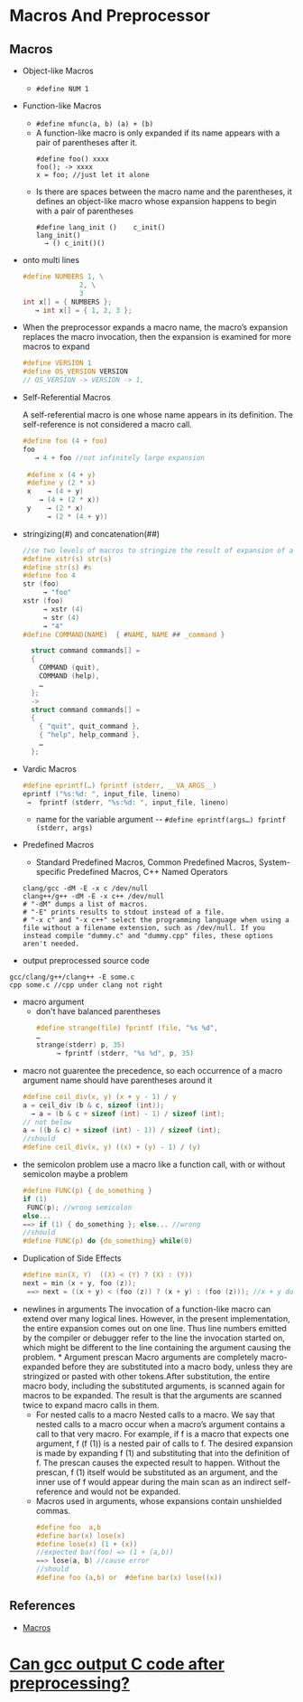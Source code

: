 # Macros And Preprocessor

## Macros
* Object-like Macros
  * `#define NUM 1`
* Function-like Macros
  * `#define mfunc(a, b) (a) + (b)`
  * A function-like macro is only expanded if its name appears with a pair of parentheses after it.
    ```
    #define foo() xxxx
    foo(); -> xxxx
    x = foo; //just let it alone
    ```
  * Is there are spaces between the macro name and the parentheses, it defines an object-like macro whose expansion happens to begin with a pair of parentheses
    ```
    #define lang_init ()    c_init()
    lang_init()
      → () c_init()()
    ```
* onto multi lines
  ```c
  #define NUMBERS 1, \
                2, \
                3
  int x[] = { NUMBERS };
     → int x[] = { 1, 2, 3 };
  ```
* When the preprocessor expands a macro name, the macro’s expansion replaces the macro invocation, then the expansion is examined for more macros to expand
  ```c++
  #define VERSION 1
  #define OS_VERSION VERSION
  // OS_VERSION -> VERSION -> 1, 
  ```
 * Self-Referential Macros
 
   A self-referential macro is one whose name appears in its definition. The self-reference is not considered a macro call. 
   ```c
   #define foo (4 + foo)
   foo
      → 4 + foo //not infinitely large expansion
 
    #define x (4 + y)
    #define y (2 * x) 
    x    → (4 + y)
       → (4 + (2 * x))
    y    → (2 * x)
         → (2 * (4 + y))
    ```
  * stringizing(#) and concatenation(##)
    ```c
    //se two levels of macros to stringize the result of expansion of a macro argument,
    #define xstr(s) str(s)
    #define str(s) #s
    #define foo 4
    str (foo)
         → "foo"
    xstr (foo)
         → xstr (4)
         → str (4)
         → "4"
    #define COMMAND(NAME)  { #NAME, NAME ## _command }

      struct command commands[] =
      {
        COMMAND (quit),
        COMMAND (help),
        …
      };
      ->
      struct command commands[] =
      {
        { "quit", quit_command },
        { "help", help_command },
        …
      };
     ```
  * Vardic Macros
    ```c
    #define eprintf(…) fprintf (stderr, __VA_ARGS__)
    eprintf ("%s:%d: ", input_file, lineno)
     →  fprintf (stderr, "%s:%d: ", input_file, lineno)
    ```
    * name for the variable argument -- `#define eprintf(args…) fprintf (stderr, args)`
  * Predefined Macros
    * Standard Predefined Macros, Common Predefined Macros, System-specific Predefined Macros, C++ Named Operators
    ```
    clang/gcc -dM -E -x c /dev/null
    clang++/g++ -dM -E -x c++ /dev/null
    # "-dM" dumps a list of macros.
    # "-E" prints results to stdout instead of a file.
    # "-x c" and "-x c++" select the programming language when using a file without a filename extension, such as /dev/null. If you instead compile "dummy.c" and "dummy.cpp" files, these options aren't needed.
    ```
  * output preprocessed source code
  ```
  gcc/clang/g++/clang++ -E some.c
  cpp some.c //cpp under clang not right
  ```
  * macro argument
    * don't have balanced parentheses
      ```c
      #define strange(file) fprintf (file, "%s %d",
      …
      strange(stderr) p, 35)
           → fprintf (stderr, "%s %d", p, 35)
      ```
   * macro not guarentee the precedence, so each occurrence of a macro argument name should have parentheses around it
     ```c
     #define ceil_div(x, y) (x + y - 1) / y
     a = ceil_div (b & c, sizeof (int));
       → a = (b & c + sizeof (int) - 1) / sizeof (int);
     // not below
     a = ((b & c) + sizeof (int) - 1)) / sizeof (int);
     //should
     #define ceil_div(x, y) ((x) + (y) - 1) / (y)
     ```
   * the semicolon problem
     use a macro like a function call, with or without semicolon maybe a problem
     ```c
     #define FUNC(p) { do_something }
     if (1) 
      FUNC(p); //wrong semicolon 
     else...
     ==> if (1) { do_something }; else... //wrong
     //should
     #define FUNC(p) do {do_something} while(0)
     ```
   * Duplication of Side Effects
     ```c
     #define min(X, Y)  ((X) < (Y) ? (X) : (Y))
     next = min (x + y, foo (z));
      ==> next = ((x + y) < (foo (z)) ? (x + y) : (foo (z))); //x + y duplicated
     ```
   * newlines in arguments
     The invocation of a function-like macro can extend over many logical lines. However, in the present implementation, the entire expansion comes out on one line. Thus line numbers emitted by the compiler or debugger refer to the line the invocation started on, which might be different to the line containing the argument causing the problem.
    * Argument prescan
      Macro arguments are completely macro-expanded before they are substituted into a macro body, unless they are stringized or pasted with other tokens.After substitution, the entire macro body, including the substituted arguments, is scanned again for macros to be expanded. The result is that the arguments are scanned twice to expand macro calls in them.
      * For nested calls to a macro
        Nested calls to a macro.
We say that nested calls to a macro occur when a macro’s argument contains a call to that very macro. For example, if f is a macro that expects one argument, f (f (1)) is a nested pair of calls to f. The desired expansion is made by expanding f (1) and substituting that into the definition of f. The prescan causes the expected result to happen. Without the prescan, f (1) itself would be substituted as an argument, and the inner use of f would appear during the main scan as an indirect self-reference and would not be expanded.
      * Macros used in arguments, whose expansions contain unshielded commas.
        ```c
        #define foo  a,b
        #define bar(x) lose(x)
        #define lose(x) (1 + (x))
        //expected bar(foo) => (1 + (a,b))
        ==> lose(a, b) //cause error
        //should
        #define foo (a,b) or  #define bar(x) lose((x))

        ```
## References
* [Macros](https://gcc.gnu.org/onlinedocs/cpp/Macros.html)
# [Can gcc output C code after preprocessing?](https://stackoverflow.com/questions/4900870/can-gcc-output-c-code-after-preprocessing)
